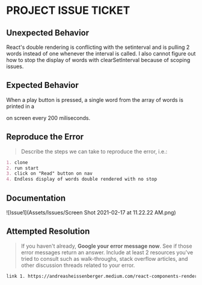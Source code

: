 # PROJECT ISSUE TICKET

## Unexpected Behavior

React's double rendering is conflicting with the setinterval and is pulling 2 words instead of one whenever the interval is called. I also cannot figure out how to stop the display of words with clearSetInterval because of scoping issues.

## Expected Behavior

When a play button is pressed, a single word from the array of words is printed in a <div/> on screen every 200 miliseconds.

## Reproduce the Error

> Describe the steps we can take to reproduce the error, i.e.:

```md
1. clone
2. run start
3. click on "Read" button on nav
4. Endless display of words double rendered with no stop
```

## Documentation

![Issue1](Assets/Issues/Screen Shot 2021-02-17 at 11.22.22 AM.png)

## Attempted Resolution

> If you haven't already, **Google your error message now**. See if those error messages return an answer. Include at least 2 resources you've tried to consult such as walk-throughs, stack overflow articles, and other discussion threads related to your error.

```md
link 1. https://andreasheissenberger.medium.com/react-components-render-twice-any-way-to-fix-this-91cf23961625
```

